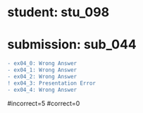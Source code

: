 # student: stu_098
# submission: sub_044

```diff
- ex04_0: Wrong Answer
- ex04_1: Wrong Answer
- ex04_2: Wrong Answer
! ex04_3: Presentation Error
- ex04_4: Wrong Answer
```
#incorrect=5
#correct=0
